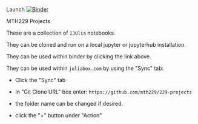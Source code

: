 Launch [![Binder](https://mybinder.org/badge.svg)](https://mybinder.org/v2/gh/mth229/229-projects/master)


MTH229 Projects

These are a collection of `IJUlia` notebooks.

They can be cloned and run on a local jupyter or jupyterhub installation.

They can be used within binder by clicking the link above.

They can be used within `juliabox.com` by using the "Sync" tab:

* Click the "Sync" tab

* In "Git Clone URL" box enter: `https://github.com/mth229/229-projects`

* the folder name can be changed if desired.

* click the "+" button under "Action"
